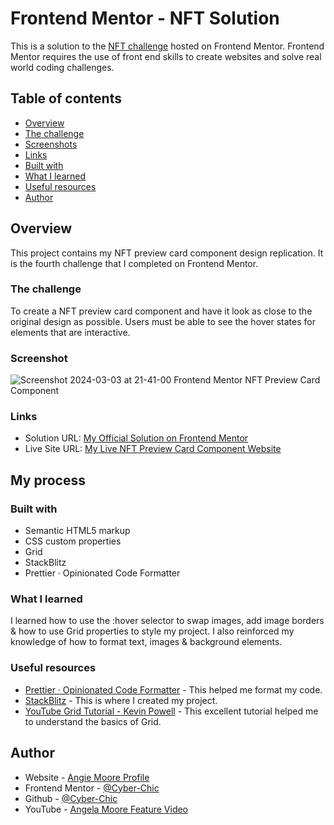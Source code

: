 # Frontend Mentor - NFT Solution

This is a solution to the [NFT challenge](https://www.frontendmentor.io/challenges/nft-preview-card-component-SbdUL_w0U) hosted on Frontend Mentor.
Frontend Mentor requires the use of front end skills to create websites and solve real world coding challenges.

## Table of contents

-   [Overview](#overview)
  - [The challenge](#the-challenge)
  - [Screenshots](#screenshots)
  - [Links](#links)
  - [Built with](#built-with)
  - [What I learned](#what-i-learned)
  - [Useful resources](#useful-resources)
  - [Author](#author)


## Overview
This project contains my NFT preview card component design replication.  It is the fourth challenge that I completed on Frontend Mentor.

### The challenge

To create a NFT preview card component and have it look as close to the original design as possible.  Users must be able to see the hover states for elements that are interactive.

### Screenshot

![Screenshot 2024-03-03 at 21-41-00 Frontend Mentor NFT Preview Card Component](https://github.com/Cyber-Chic/NFT-Preview-Card-Component/assets/99448276/0196967a-45ae-474b-b420-fa47722c993b)

### Links

- Solution URL: [My Official Solution on Frontend Mentor](https://www.frontendmentor.io/solutions/)
- Live Site URL: [My Live NFT Preview Card Component Website](https://cyber-chic.github.io/NFT-Preview-Card-Component/)

## My process

### Built with

- Semantic HTML5 markup
- CSS custom properties
- Grid
- StackBlitz
- Prettier · Opinionated Code Formatter

### What I learned

I learned how to use the :hover selector to swap images, add image borders & how to use Grid properties to style my project. I also reinforced my knowledge of how to format text, images & background elements.

### Useful resources

- [Prettier · Opinionated Code Formatter](https://prettier.io/) - This helped me format my code.
- [StackBlitz](https://stackblitz.com/) - This is where I created my project.
- [YouTube Grid Tutorial - Kevin Powell](https://www.youtube.com/watch?v=_lEkD8IGkwo) - This excellent tutorial helped me to understand the basics of Grid.

## Author

- Website - [Angie Moore Profile](https://linktr.ee/angie_moore)
- Frontend Mentor - [@Cyber-Chic](https://www.frontendmentor.io/profile/Cyber-Chic)
- Github - [@Cyber-Chic](https://github.com/Cyber-Chic)
- YouTube - [Angela Moore Feature Video](https://www.youtube.com/watch?v=3yS19NcRQt8&ab_channel=TBrandStudio)
